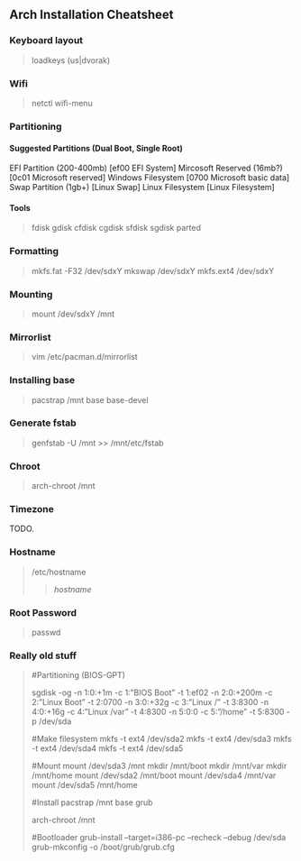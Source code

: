 ## Arch Installation Cheatsheet ##

### Keyboard layout ###

> loadkeys (us|dvorak)


### Wifi ###

> netctl
> wifi-menu


### Partitioning ###

#### Suggested Partitions (Dual Boot, Single Root) ####

EFI Partition (200-400mb) [ef00 EFI System]
Mircosoft Reserved (16mb?) [0c01 Microsoft reserved]
Windows Filesystem [0700 Microsoft basic data]
Swap Partition (1gb+) [Linux Swap]
Linux Filesystem [Linux Filesystem]


#### Tools ####

> fdisk
> gdisk
> cfdisk
> cgdisk
> sfdisk
> sgdisk
> parted


### Formatting ###

> mkfs.fat -F32 /dev/sdxY
> mkswap /dev/sdxY
> mkfs.ext4 /dev/sdxY


### Mounting ###

> mount /dev/sdxY /mnt


### Mirrorlist ###

> vim /etc/pacman.d/mirrorlist


### Installing base ###


> pacstrap /mnt base base-devel


### Generate fstab ###


> genfstab -U /mnt >> /mnt/etc/fstab


### Chroot ###


> arch-chroot /mnt


### Timezone ###


TODO.


### Hostname ###

> /etc/hostname
>> *hostname*


### Root Password ###

> passwd


### Really old stuff ###

> #Partitioning (BIOS-GPT)
> 
> sgdisk -og -n 1:0:+1m -c 1:”BIOS Boot” -t 1:ef02 -n 2:0:+200m -c 2:”Linux Boot” -t 2:0700 -n 3:0:+32g -c 3:”Linux /” -t 3:8300 -n 4:0:+16g -c 4:”Linux /var” -t 4:8300 -n 5:0:0 -c 5:”/home” -t 5:8300 -p /dev/sda
> 
> #Make filesystem
> mkfs -t ext4 /dev/sda2
> mkfs -t ext4 /dev/sda3
> mkfs -t ext4 /dev/sda4
> mkfs -t ext4 /dev/sda5
> 
> #Mount
> mount /dev/sda3 /mnt
> mkdir /mnt/boot
> mkdir /mnt/var
> mkdir /mnt/home
> mount /dev/sda2 /mnt/boot
> mount /dev/sda4 /mnt/var
> mount /dev/sda5 /mnt/home
> 
> #Install
> pacstrap /mnt base grub
> 
> arch-chroot /mnt
> 
> #Bootloader
> grub-install –target=i386-pc –recheck –debug /dev/sda
> grub-mkconfig -o /boot/grub/grub.cfg
